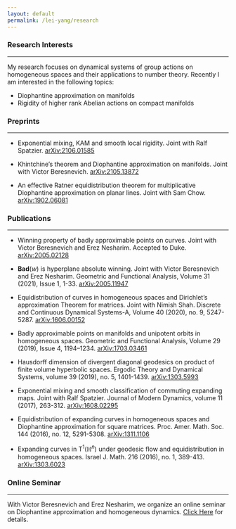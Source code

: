 ```yaml
---
layout: default
permalink: /lei-yang/research
---
```


### Research Interests
---
My research focuses on dynamical systems of group actions on homogeneous spaces and their applications to number theory. Recently I am interested in the following topics:

- Diophantine approximation on manifolds
- Rigidity of higher rank Abelian actions on compact manifolds


### Preprints
---
- Exponential mixing, KAM and smooth local rigidity. Joint with Ralf Spatzier. 
[arXiv:2106.01585](https://arxiv.org/abs/2106.01585)

- Khintchine’s theorem and Diophantine approximation on manifolds. Joint with Victor Beresnevich. [arXiv:2105.13872](https://arxiv.org/abs/2105.13872)

- An effective Ratner equidistribution theorem for multiplicative Diophantine approximation on planar lines. Joint with Sam Chow. [arXiv:1902.06081](https://arxiv.org/abs/1902.06081)


### Publications
---
- Winning property of badly approximable points on curves. Joint with Victor Beresnevich and Erez Nesharim. Accepted to Duke. [arXiv:2005.02128](https://arxiv.org/abs/2005.02128)

- $\mathbf{Bad}(w)$ is hyperplane absolute winning. Joint with Victor Beresnevich and Erez Nesharim. Geometric and Functional Analysis, Volume 31 (2021), Issue 1, 1-33. [arXiv:2005.11947](https://arxiv.org/abs/2005.11947)

- Equidistribution of curves in homogeneous spaces and Dirichlet’s approximation Theorem for matrices. Joint with Nimish Shah. Discrete and Continuous Dynamical Systems-A, Volume 40 (2020), no. 9, 5247-5287. [arXiv:1606.00152](https://arxiv.org/abs/1606.00152)

- Badly approximable points on manifolds and unipotent orbits in homogeneous spaces. Geometric and Functional Analysis, Volume 29 (2019), Issue 4, 1194–1234. [arXiv:1703.03461](https://arxiv.org/abs/1703.03461)

- Hausdorff dimension of divergent diagonal geodesics on product of finite volume hyperbolic spaces. Ergodic Theory and Dynamical Systems, volume 39 (2019), no. 5, 1401-1439. 
[arXiv:1303.5993](https://arxiv.org/abs/1303.5993)

- Exponential mixing and smooth classification of commuting expanding maps. Joint with Ralf Spatzier. Journal of Modern Dynamics, volume 11 (2017), 263-312. 
[arXiv:1608.02295](https://arxiv.org/abs/1608.02295)

- Equidistribution of expanding curves in homogeneous spaces and Diophantine approximation for square matrices. Proc. Amer. Math. Soc. 144 (2016), no. 12, 5291-5308. 
[arXiv:1311.1106](https://arxiv.org/abs/1311.1106)

- Expanding curves in $\mathrm{T}^1(\mathbb{H}^n)$ under geodesic flow and equidistribution in homogeneous spaces. Israel J. Math. 216 (2016), no. 1, 389-413. 
[arXiv:1303.6023](https://arxiv.org/abs/1303.6023)

### Online Seminar
---
With Victor Beresnevich and Erez Nesharim, we organize an online seminar on Diophantine approximation and homogeneous dynamics. [Click Here](https://lively-cat-lover.github.io/DAHD-webinar/) for details.